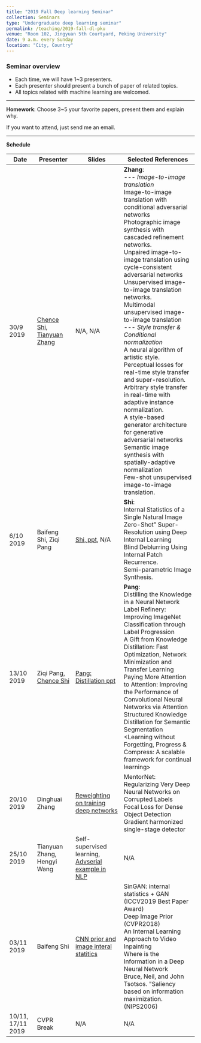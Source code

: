```yaml
---
title: "2019 Fall Deep learning Seminar"
collection: Seminars
type: "Undergraduate deep learning seminar"
permalink: /teaching/2019-fall-dl-pku
venue: "Room 102, Jingyuan 5th Courtyard, Peking University"
date: 9 a.m. every Sunday
location: "City, Country"
---
```

### Seminar overview
* Each time, we will have 1~3 presenters.
* Each presenter should present a bunch of paper of related topics.
* All topics related with machine learning are welcomed.

---

**Homework**: Choose 3~5 your favorite papers, present them and explain why. 

If you want to attend, just send me an email.

---

**Schedule**


| Date  |  Presenter | Slides  | Selected References |
|---|---|---|-------------------------------|
| 30/9 2019  | [Chence Shi](https://chenceshi.com), [Tianyuan Zhang](tianyuanzhang.com)  | N/A, N/A  | **Zhang**: <br> \-\-\- *Image-to-image translation* <br> Image-to-image translation with conditional adversarial networks <br> Photographic image synthesis with cascaded refinement networks. <br> Unpaired image-to-image translation using cycle-consistent adversarial networks <br> Unsupervised image-to-image translation networks. <br> Multimodal unsupervised image-to-image translation <br> \-\-\- *Style transfer & Conditional normalization* <br> A neural algorithm of artistic style. <br> Perceptual losses for real-time style transfer and super-resolution. <br> Arbitrary style transfer in real-time with adaptive instance normalization. <br> A style-based generator architecture for generative adversarial networks <br> Semantic image synthesis with spatially-adaptive normalization <br> Few-shot unsupervised image-to-image translation.|
| 6/10 2019  | Baifeng Shi, Ziqi Pang   | [Shi, ppt](https://github.com/a1600012888/a1600012888.github.io/blob/master/files/seminars-19-fall/2019.10.06.pptx), N/A | **Shi**: <br> Internal Statistics of a Single Natural Image <br> Zero-Shot” Super-Resolution using Deep Internal Learning <br> Blind Deblurring Using Internal Patch Recurrence. <br> Semi-parametric Image Synthesis. |
| 13/10 2019 | Ziqi Pang, [Chence Shi](https://chenceshi.com) |  [Pang: Distillation ppt](https://github.com/a1600012888/a1600012888.github.io/blob/master/files/seminars-19-fall/ZiqiPang-Network%20Distillation.pptx)          |   **Pang**: <br> Distilling the Knowledge in a Neural Network <br> Label Refinery: Improving ImageNet Classification through Label Progression <br> A Gift from Knowledge Distillation: Fast Optimization, Network Minimization and Transfer Learning <br> Paying More Attention to Attention: Improving the Performance of Convolutional Neural Networks via Attention <br> Structured Knowledge Distillation for Semantic Segmentation <Diversity with Cooperation: Ensemble Methods for Few-Shot Classification> <Learning without Forgetting, Progress & Compress: A scalable framework for continual learning> | 
  | 20/10 2019 | Dinghuai Zhang | [Reweighting on training deep networks](https://zdhnarsil.github.io/files/Reweight_slides.pdf) | MentorNet: Regularizing Very Deep Neural Networks on Corrupted Labels <br> Focal Loss for Dense Object Detection <br> Gradient harmonized single-stage detector <br> | 
  | 25/10 2019 | Tianyuan Zhang, Hengyi Wang | Self-supervised learning, [Advserial example in NLP](https://github.com/a1600012888/a1600012888.github.io/blob/master/files/seminars-19-fall/adv_nlp.pptx) | N/A |
  | 03/11 2019 | Baifeng Shi | [CNN prior and image interal statitics](https://github.com/a1600012888/a1600012888.github.io/blob/master/files/seminars-19-fall/bfshi_2019.11.03.pptx)|  SinGAN: internal statistics + GAN (ICCV2019 Best Paper Award)  <br>  Deep Image Prior (CVPR2018) <br> An Internal Learning Approach to Video Inpainting <br> Where is the Information in a Deep Neural Network <br> Bruce, Neil, and John Tsotsos. "Saliency based on information maximization.(NIPS2006) | 
  | 10/11, 17/11 2019 | CVPR Break | N/A| N/A|

